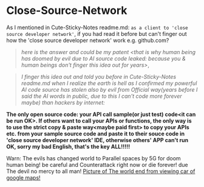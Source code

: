 # Close-Source-Network

As I mentioned in Cute-Sticky-Notes readme.md: `as a client to 'close source developer network'`, if you had read it before but can't finger out how the 'close source developer network' work e.g. github.com?
>*here is the answer and could be my patent &lt;that is why human being has doomed by evil due to AI source code leaked: because you & human beings don't finger this idea out for years>*, 

>*I finger this idea out and told you before in Cute-Sticky-Notes readme.md when I realize the earth is hell as I confirmed my powerful AI code source has stolen also by evil from Official way(years before I said the AI words in public, due to this I can't code more forever maybe) than hackers by internet:*

**The only open source code: your API call sample(or just test) code&lt;it can be run OK>. If others want to call your APIs or functions, the only way is to use the strict copy & paste way&lt;maybe paid first> to copy your APIs etc. from your sample source code and paste it to their souce code in 'close source developer network' IDE, otherwise others' APP can't run OK, sorry my bad English, that's the key ALL!!!!!**

Warn: The evils has changed world to Parallel spaces by 5G for doom human being! be careful and Counterattack right now or die forever! due The devil no mercy to all man!
[Picture of The world end from viewing car of google maps!](/blob/master/Warning!%20Image%20of%20The%20world%20end%20from%20viewing%20car%20of%20google%20maps.webp "Parallel spaces by 5G")
